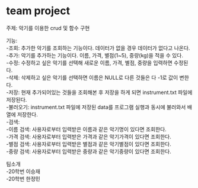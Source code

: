 # team project

주제: 악기를 이용한 crud 및 함수 구현

기능:    
-조회: 추가한 악기를 조회하는 기능이다. 데이터가 없을 경우 데이터가 없다고 나온다.    
-추가: 악기를 추가하는 기능이다. 이름, 가격, 별점(1~5), 중량(kg)을 적을 수 있다.    
-수정: 수정하고 싶은 악기를 선택해 새로운 이름, 가격, 별점, 중량을 입력하면 수정된다.    
-삭제: 삭제하고 싶은 악기를 선택하면 이름은 NULL로 다른 것들은 다 -1로 값이 변한다.    
-저장: 현재 추가되어있는 것들을 조회해본 후 저장을 하게 되면 instrument.txt 파일에 저장된다.    
-불러오기: instrument.txt 파일에 저장된 data를 프로그램 실행과 동시에 불러와서 배열에 저장한다.    
-검색:    
    -이름 검색: 사용자로부터 입력받은 이름과 같은 악기명이 있다면 조회한다.    
    -가격 검색: 사용자로부터 입력받은 가격과 같은 악기가격이 있다면 조회한다.    
    -별점 검색: 사용자로부터 입력받은 별점과 같은 악기별점이 있다면 조회한다.    
    -중량 검색: 사용자로부터 입력받은 중량과 같은 악기중량이 있다면 조회한다.

팀소개    
-20학번 이승재    
-20학번 한정민
